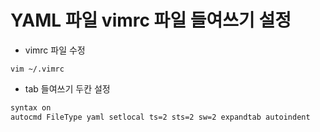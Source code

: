 # YAML 파일 vimrc 파일 들여쓰기 설정

- vimrc 파일 수정

```
vim ~/.vimrc
```

- tab 들여쓰기 두칸 설정

```bash
syntax on
autocmd FileType yaml setlocal ts=2 sts=2 sw=2 expandtab autoindent
```